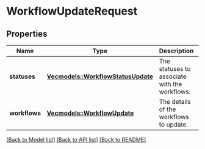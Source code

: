 # WorkflowUpdateRequest

## Properties

Name | Type | Description | Notes
------------ | ------------- | ------------- | -------------
**statuses** | [**Vec<models::WorkflowStatusUpdate>**](WorkflowStatusUpdate.md) | The statuses to associate with the workflows. | 
**workflows** | [**Vec<models::WorkflowUpdate>**](WorkflowUpdate.md) | The details of the workflows to update. | 

[[Back to Model list]](../README.md#documentation-for-models) [[Back to API list]](../README.md#documentation-for-api-endpoints) [[Back to README]](../README.md)


